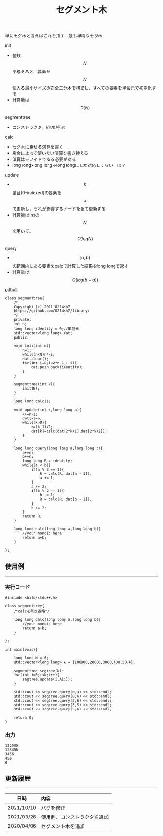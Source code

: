 ﻿---
title: "セグメント木"
permalink: /posts/segmenttree
writer: 0214sh7
layout: library
---

単にセグ木と言えばこれを指す、最も単純なセグ木

init
- 整数$$N$$を与えると、要素が$$N$$個入る最小サイズの完全二分木を構成し、すべての要素を単位元で初期化する
- 計算量は$$Ο(N)$$

segmenttree
- コンストラクタ。initを呼ぶ

calc
- セグ木に乗せる演算を書く
- 場合によって使いたい演算を書き換える
- 演算はモノイドである必要がある
- long long×long long→long longにしか対応してない　は？

update
- $$k$$番目(0-indexed)の要素を$$a$$で更新し、それが影響するノードを全て更新する
- 計算量はinitの$$N$$を用いて、$$Ο(logN)$$

query
- $$[a,b)$$の範囲内にある要素をcalcで計算した結果をlong longで返す
- 計算量は$$Ο(log(b-a))$$

[github](https://github.com/0214sh7/procon-library/blob/master/data%20structure/segment%20tree.cpp)

```
class segmenttree{
    /*
    Copyright (c) 2021 0214sh7
    https://github.com/0214sh7/library/
    */
    private:
    int n;
    long long identity = 0;//単位元
    std::vector<long long> dat;
    public:
    
    void init(int N){
        n=1;
        while(n<N)n*=2;
        dat.clear();
        for(int i=0;i<2*n-1;++i){
            dat.push_back(identity);
        }
    }
    
    segmenttree(int N){
        init(N);
    }

    long long calc();
    
    void update(int k,long long a){
        k+=n-1;
        dat[k]=a;
        while(k>0){
            k=(k-1)/2;
            dat[k]=calc(dat[2*k+1],dat[2*k+2]);
        }
    }
    
    long long query(long long a,long long b){
        a+=n;
        b+=n;
        long long R = identity;
        while(a < b){
            if(a % 2 == 1){
                R = calc(R, dat[a - 1]);
                a += 1;
            }
            a /= 2;
            if(b % 2 == 1){
                b -= 1;
                R = calc(R, dat[b - 1]);
            }
            b /= 2;
        }
        return R;
    }
    
    long long calc(long long a,long long b){
        //your monoid here
        return a+b;
    }
    
};
```

## 使用例
***

### 実行コード
```
#include <bits/stdc++.h>

class segmenttree{
    /*calcを除き省略*/

    long long calc(long long a,long long b){
        //your monoid here
        return a+b;
    }
    
};

int main(void){
    
    long long N = 6;
    std::vector<long long> A = {100000,20000,3000,400,50,6};
    
    segmenttree segtree(N);
    for(int i=0;i<N;i++){
        segtree.update(i,A[i]);
    }
    
    std::cout << segtree.query(0,3) << std::endl;
    std::cout << segtree.query(0,6) << std::endl;
    std::cout << segtree.query(2,6) << std::endl;
    std::cout << segtree.query(3,5) << std::endl;
    std::cout << segtree.query(5,6) << std::endl;
    
    return 0;
}
```

### 出力
```
123000
123456
3456
450
6
```


## 更新履歴
***

| 日時 | 内容 |
| :---: | :--- |
| 2021/10/10 | バグを修正 |
| 2021/03/26 | 使用例、コンストラクタを追加 |
| 2020/04/06 | セグメント木を追加 |